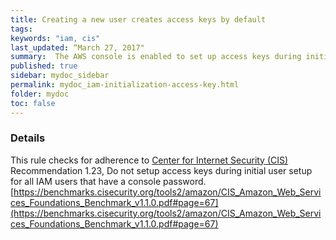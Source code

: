 ```yaml
---
title: Creating a new user creates access keys by default
tags:
keywords: "iam, cis"
last_updated: “March 27, 2017"
summary:  The AWS console is enabled to set up access keys during initial user setup
published: true
sidebar: mydoc_sidebar
permalink: mydoc_iam-initialization-access-key.html
folder: mydoc
toc: false
---
```


### Details  
This rule checks for adherence to [Center for Internet Security (CIS)](https://www.cisecurity.org/) Recommendation 1.23, Do not setup access keys during initial user setup for all IAM users that have a console password. [https://benchmarks.cisecurity.org/tools2/amazon/CIS_Amazon_Web_Services_Foundations_Benchmark_v1.1.0.pdf#page=67](https://benchmarks.cisecurity.org/tools2/amazon/CIS_Amazon_Web_Services_Foundations_Benchmark_v1.1.0.pdf#page=67) 
